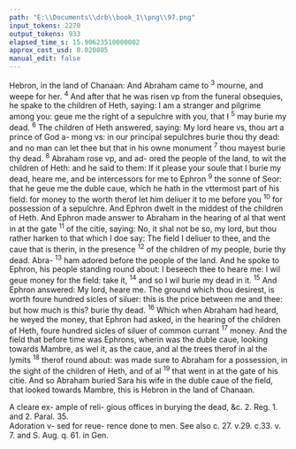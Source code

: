 ```yaml
---
path: "E:\\Documents\\drb\\book_1\\png\\97.png"
input_tokens: 2270
output_tokens: 933
elapsed_time_s: 15.90623510000002
approx_cost_usd: 0.020805
manual_edit: false
---
```

Hebron, in the land of Chanaan: And Abraham came to
<sup>3</sup> mourne, and weepe for her. <sup>4</sup> And after that he was risen
vp from the funeral obsequies, he spake to the children
of Heth, saying: I am a stranger and pilgrime among
you: geue me the right of a sepulchre with you, that I
<sup>5</sup> may burie my dead. <sup>6</sup> The children of Heth answered,
saying: My lord heare vs, thou art a prince of God a-
mong vs: in our principal sepulchres burie thou thy dead:
and no man can let thee but that in his owne monument
<sup>7</sup> thou mayest burie thy dead. <sup>8</sup> Abraham rose vp, and ad-
ored the people of the land, to wit the children of Heth:
and he said to them: If it please your soule that I burie
my dead, heare me, and be intercessors for me to Ephron
<sup>9</sup> the sonne of Seor: that he geue me the duble caue,
which he hath in the vttermost part of his field: for money
to the worth therof let him deliuer it to me before you
<sup>10</sup> for possession of a sepulchre. And Ephron dwelt in the
middest of the children of Heth. And Ephron made answer
to Abraham in the hearing of al that went in at the gate
<sup>11</sup> of the citie, saying: No, it shal not be so, my lord, but
thou rather harken to that which I doe say: The field I
deliuer to thee, and the caue that is therin, in the presence
<sup>12</sup> of the children of my people, burie thy dead. Abra-
<sup>13</sup> ham adored before the people of the land. And he
spoke to Ephron, his people standing round about: I beseech
thee to heare me: I wil geue money for the field: take it,
<sup>14</sup> and so I wil burie my dead in it. <sup>15</sup> And Ephron answered:
My lord, heare me. The ground which thou desirest, is
worth foure hundred sicles of siluer: this is the price
between me and thee: but how much is this? burie thy dead.
<sup>16</sup> Which when Abraham had heard, he weyed the money,
that Ephron had asked, in the hearing of the children of
Heth, foure hundred sicles of siluer of common currant
<sup>17</sup> money. And the field that before time was Ephrons,
wherin was the duble caue, looking towards Mambre,
as wel it, as the caue, and al the trees therof in al the lymits
<sup>18</sup> therof round about: was made sure to Abraham for a
possession, in the sight of the children of Heth, and of al
<sup>19</sup> that went in at the gate of his citie. And so Abraham buried
Sara his wife in the duble caue of the field, that looked
towards Mambre, this is Hebron in the land of Chanaan.

<aside>A cleare ex-
ample of reli-
gious offices in
burying the
dead, &c. 2.
Reg. 1. and 2.
Paral. 35.</aside>

<aside>Adoration v-
sed for reue-
rence done
to men. See
also c. 27. v.29.
c.33. v. 7. and
S. Aug. q. 61.
in Gen.</aside>

[^1]: K 3